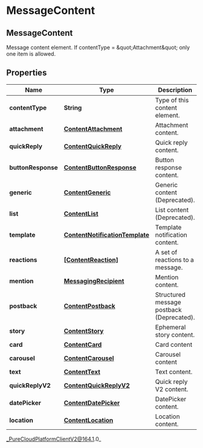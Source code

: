 # MessageContent

## MessageContent
Message content element. If contentType &#x3D; \&quot;Attachment\&quot; only one item is allowed.

## Properties

|Name | Type | Description | Notes|
|------------ | ------------- | ------------- | -------------|
| **contentType** | **String** | Type of this content element. | |
| **attachment** | [**ContentAttachment**](ContentAttachment) | Attachment content. | [optional] |
| **quickReply** | [**ContentQuickReply**](ContentQuickReply) | Quick reply content. | [optional] |
| **buttonResponse** | [**ContentButtonResponse**](ContentButtonResponse) | Button response content. | [optional] |
| **generic** | [**ContentGeneric**](ContentGeneric) | Generic content (Deprecated). | [optional] |
| **list** | [**ContentList**](ContentList) | List content (Deprecated). | [optional] |
| **template** | [**ContentNotificationTemplate**](ContentNotificationTemplate) | Template notification content. | [optional] |
| **reactions** | [**[ContentReaction]**]([ContentReaction]) | A set of reactions to a message. | [optional] |
| **mention** | [**MessagingRecipient**](MessagingRecipient) | Mention content. | [optional] |
| **postback** | [**ContentPostback**](ContentPostback) | Structured message postback (Deprecated). | [optional] |
| **story** | [**ContentStory**](ContentStory) | Ephemeral story content. | [optional] |
| **card** | [**ContentCard**](ContentCard) | Card content | [optional] |
| **carousel** | [**ContentCarousel**](ContentCarousel) | Carousel content | [optional] |
| **text** | [**ContentText**](ContentText) | Text content. | [optional] |
| **quickReplyV2** | [**ContentQuickReplyV2**](ContentQuickReplyV2) | Quick reply V2 content. | [optional] |
| **datePicker** | [**ContentDatePicker**](ContentDatePicker) | DatePicker content. | [optional] |
| **location** | [**ContentLocation**](ContentLocation) | Location content. | [optional] |



_PureCloudPlatformClientV2@164.1.0_
